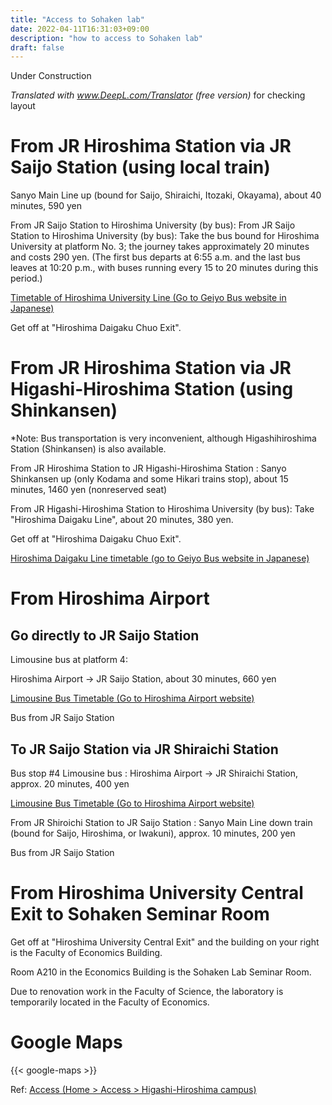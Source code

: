 ```yaml
---
title: "Access to Sohaken lab"
date: 2022-04-11T16:31:03+09:00
description: "how to access to Sohaken lab"
draft: false
---
```


<!--more-->
Under Construction

_Translated with www.DeepL.com/Translator (free version)_ for checking layout


# From JR Hiroshima Station via JR Saijo Station (using local train)

Sanyo Main Line up (bound for Saijo, Shiraichi, Itozaki, Okayama), about 40 minutes, 590 yen

From JR Saijo Station to Hiroshima University (by bus):
From JR Saijo Station to Hiroshima University (by bus): Take the bus bound for Hiroshima University at platform No. 3; the journey takes approximately 20 minutes and costs 290 yen.
(The first bus departs at 6:55 a.m. and the last bus leaves at 10:20 p.m., with buses running every 15 to 20 minutes during this period.)

[Timetable of Hiroshima University Line (Go to Geiyo Bus website in Japanese)](https://www.geiyo.co.jp/campus.html)

Get off at "Hiroshima Daigaku Chuo Exit".


# From JR Hiroshima Station via JR Higashi-Hiroshima Station (using Shinkansen)
*Note: Bus transportation is very inconvenient, although Higashihiroshima Station (Shinkansen) is also available.

From JR Hiroshima Station to JR Higashi-Hiroshima Station :
Sanyo Shinkansen up (only Kodama and some Hikari trains stop), about 15 minutes, 1460 yen (nonreserved seat)

From JR Higashi-Hiroshima Station to Hiroshima University (by bus):
Take "Hiroshima Daigaku Line", about 20 minutes, 380 yen.

Get off at "Hiroshima Daigaku Chuo Exit".

[Hiroshima Daigaku Line timetable (go to Geiyo Bus website in Japanese)](https://www.geiyo.co.jp/campus.html)


# From Hiroshima Airport

## Go directly to JR Saijo Station
Limousine bus at platform 4:

Hiroshima Airport -> JR Saijo Station, about 30 minutes, 660 yen

[Limousine Bus Timetable (Go to Hiroshima Airport website)](https://www.hij.airport.jp/en/access/timetable/8.html)

Bus from JR Saijo Station

## To JR Saijo Station via JR Shiraichi Station
Bus stop #4 Limousine bus :
Hiroshima Airport -> JR Shiraichi Station, approx. 20 minutes, 400 yen

[Limousine Bus Timetable (Go to Hiroshima Airport website)](https://www.hij.airport.jp/en/access/timetable/9.html)

From JR Shiroichi Station to JR Saijo Station :
Sanyo Main Line down train (bound for Saijo, Hiroshima, or Iwakuni), approx. 10 minutes, 200 yen

Bus from JR Saijo Station


# From Hiroshima University Central Exit to Sohaken Seminar Room

Get off at "Hiroshima University Central Exit" and the building on your right is the Faculty of Economics Building.

Room A210 in the Economics Building is the Sohaken Lab Seminar Room.

Due to renovation work in the Faculty of Science, the laboratory is temporarily located in the Faculty of Economics.

# Google Maps

{{< google-maps >}}

Ref:
[Access (Home > Access > Higashi-Hiroshima campus)](https://www.hiroshima-u.ac.jp/en/access)
